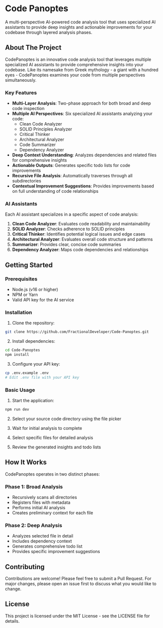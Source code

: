 # Code Panoptes

A multi-perspective AI-powered code analysis tool that uses specialized AI assistants to provide deep insights and actionable improvements for your codebase through layered analysis phases.

## About The Project

CodePanoptes is an innovative code analysis tool that leverages multiple specialized AI assistants to provide comprehensive insights into your codebase. Like its namesake from Greek mythology - a giant with a hundred eyes - CodePanoptes examines your code from multiple perspectives simultaneously.

### Key Features

- **Multi-Layer Analysis**: Two-phase approach for both broad and deep code inspection
- **Multiple AI Perspectives**: Six specialized AI assistants analyzing your code:
    - Clean Code Analyzer
    - SOLID Principles Analyzer
    - Critical Thinker
    - Architectural Analyzer
    - Code Summarizer
    - Dependency Analyzer
- **Deep Context Understanding**: Analyzes dependencies and related files for comprehensive insights
- **Actionable Outputs**: Generates specific todo lists for code improvements
- **Recursive File Analysis**: Automatically traverses through all subdirectories
- **Contextual Improvement Suggestions**: Provides improvements based on full understanding of code relationships

### AI Assistants

Each AI assistant specializes in a specific aspect of code analysis:

1. **Clean Code Analyzer**: Evaluates code readability and maintainability
2. **SOLID Analyzer**: Checks adherence to SOLID principles
3. **Critical Thinker**: Identifies potential logical issues and edge cases
4. **Architectural Analyzer**: Evaluates overall code structure and patterns
5. **Summarizer**: Provides clear, concise code summaries
6. **Dependency Analyzer**: Maps code dependencies and relationships

## Getting Started

### Prerequisites

- Node.js (v16 or higher)
- NPM or Yarn
- Valid API key for the AI service

### Installation

1. Clone the repository:
```bash
git clone https://github.com/FractionalDeveloper/Code-Panoptes.git
```

2. Install dependencies:
```bash
cd Code-Panoptes
npm install
```

3. Configure your API key:
```bash
cp .env.example .env
# Edit .env file with your API key
```

### Basic Usage

1. Start the application:
```bash
npm run dev
```

2. Select your source code directory using the file picker

3. Wait for initial analysis to complete

4. Select specific files for detailed analysis

5. Review the generated insights and todo lists

## How It Works

CodePanoptes operates in two distinct phases:

### Phase 1: Broad Analysis
- Recursively scans all directories
- Registers files with metadata
- Performs initial AI analysis
- Creates preliminary context for each file

### Phase 2: Deep Analysis
- Analyzes selected file in detail
- Includes dependency context
- Generates comprehensive todo list
- Provides specific improvement suggestions

## Contributing

Contributions are welcome! Please feel free to submit a Pull Request. For major changes, please open an issue first to discuss what you would like to change.

## License

This project is licensed under the MIT License - see the LICENSE file for details.